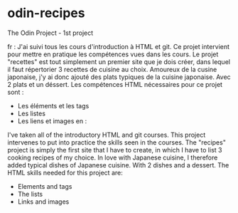 # odin-recipes
The Odin Project - 1st project

fr :
J'ai suivi tous les cours d'introduction à HTML et git. Ce projet intervient pour mettre en pratique les compétences vues dans les cours. Le projet "recettes" est tout simplement un premier site que je dois créer, dans lequel il faut répertorier 3 recettes de cuisine au choix. Amoureux de la cusine japonaise, j'y ai donc ajouté des plats typiques de la cuisine japonaise. Avec 2 plats et un déssert. 
Les compétences HTML nécessaires pour ce projet sont : 
- Les éléments et les tags
- Les listes
- Les liens et images
en :

I've taken all of the introductory HTML and git courses. This project intervenes to put into practice the skills seen in the courses. The "recipes" project is simply the first site that I have to create, in which I have to list 3 cooking recipes of my choice. In love with Japanese cuisine, I therefore added typical dishes of Japanese cuisine. With 2 dishes and a dessert.
The HTML skills needed for this project are:
- Elements and tags
- The lists
- Links and images